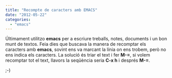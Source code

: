 ```yaml
---
title: "Recompte de caracters amb EMACS"
date: "2012-05-22"
categories: 
  - "emacs"
---
```


Últimament utilitzo **emacs** per a escriure treballs, notes, documents i un bon munt de textos. Feia dies que buscava la manera de recomptar els caracters amb **emacs**, sovint ens va marcant la línia on ens trobem, però no ens indica els caracters. La solució és triar el text i fer **M-=**, si volem recomptar tot el text, llavors la seqüència seria **C-x h** i després **M-=**.

;-)
